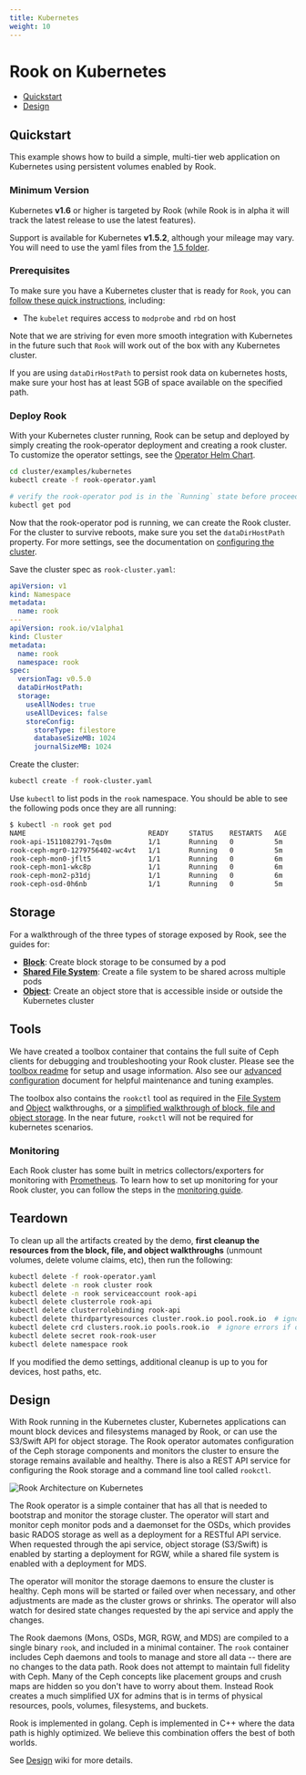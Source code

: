 ```yaml
---
title: Kubernetes
weight: 10
---
```


# Rook on Kubernetes

- [Quickstart](#quickstart)
- [Design](#design)

## Quickstart

This example shows how to build a simple, multi-tier web application on Kubernetes using persistent volumes enabled by Rook.

### Minimum Version

Kubernetes **v1.6** or higher is targeted by Rook (while Rook is in alpha it will track the latest release to use the latest features).

Support is available for Kubernetes **v1.5.2**, although your mileage may vary.
You will need to use the yaml files from the [1.5 folder](/cluster/examples/kubernetes/1.5).

### Prerequisites

To make sure you have a Kubernetes cluster that is ready for `Rook`, you can [follow these quick instructions](k8s-pre-reqs.md), including:
- The `kubelet` requires access to `modprobe` and `rbd` on host

Note that we are striving for even more smooth integration with Kubernetes in the future such that `Rook` will work out of the box with any Kubernetes cluster.

If you are using `dataDirHostPath` to persist rook data on kubernetes hosts, make sure your host has at least 5GB of space available on the specified path.

### Deploy Rook

With your Kubernetes cluster running, Rook can be setup and deployed by simply creating the rook-operator deployment and creating a rook cluster. To customize the operator settings, see the [Operator Helm Chart](helm-operator.md).

```bash
cd cluster/examples/kubernetes
kubectl create -f rook-operator.yaml

# verify the rook-operator pod is in the `Running` state before proceeding
kubectl get pod
```

Now that the rook-operator pod is running, we can create the Rook cluster. For the cluster to survive reboots, 
make sure you set the `dataDirHostPath` property. For more settings, see the documentation on [configuring the cluster](cluster-crd.md). 

Save the cluster spec as `rook-cluster.yaml`:

```yaml
apiVersion: v1
kind: Namespace
metadata:
  name: rook
---
apiVersion: rook.io/v1alpha1
kind: Cluster
metadata:
  name: rook
  namespace: rook
spec:
  versionTag: v0.5.0
  dataDirHostPath:
  storage:
    useAllNodes: true
    useAllDevices: false
    storeConfig:
      storeType: filestore
      databaseSizeMB: 1024
      journalSizeMB: 1024
```

Create the cluster:

```bash
kubectl create -f rook-cluster.yaml
```

Use `kubectl` to list pods in the `rook` namespace. You should be able to see the following pods once they are all running:

```bash
$ kubectl -n rook get pod
NAME                              READY     STATUS    RESTARTS   AGE
rook-api-1511082791-7qs0m         1/1       Running   0          5m
rook-ceph-mgr0-1279756402-wc4vt   1/1       Running   0          5m
rook-ceph-mon0-jflt5              1/1       Running   0          6m
rook-ceph-mon1-wkc8p              1/1       Running   0          6m
rook-ceph-mon2-p31dj              1/1       Running   0          6m
rook-ceph-osd-0h6nb               1/1       Running   0          5m
```

## Storage

For a walkthrough of the three types of storage exposed by Rook, see the guides for:
- **[Block](k8s-block.md)**: Create block storage to be consumed by a pod
- **[Shared File System](k8s-filesystem.md)**: Create a file system to be shared across multiple pods
- **[Object](k8s-object.md)**: Create an object store that is accessible inside or outside the Kubernetes cluster

## Tools

We have created a toolbox container that contains the full suite of Ceph clients for debugging and troubleshooting your Rook cluster.  Please see the [toolbox readme](toolbox.md) for setup and usage information. Also see our [advanced configuration](advanced-configuration.md) document for helpful maintenance and tuning examples.

The toolbox also contains the `rookctl` tool as required in the [File System](k8s-filesystem.md) and [Object](k8s-object.md) walkthroughs, or a [simplified walkthrough of block, file and object storage](client.md). In the near future, `rookctl` will not be required for kubernetes scenarios.

### Monitoring

Each Rook cluster has some built in metrics collectors/exporters for monitoring with [Prometheus](https://prometheus.io/).
To learn how to set up monitoring for your Rook cluster, you can follow the steps in the [monitoring guide](./k8s-monitoring.md).

## Teardown

To clean up all the artifacts created by the demo, **first cleanup the resources from the block, file, and object walkthroughs** (unmount volumes, delete volume claims, etc), then run the following:

```bash
kubectl delete -f rook-operator.yaml
kubectl delete -n rook cluster rook
kubectl delete -n rook serviceaccount rook-api
kubectl delete clusterrole rook-api
kubectl delete clusterrolebinding rook-api
kubectl delete thirdpartyresources cluster.rook.io pool.rook.io  # ignore errors if on K8s 1.7+
kubectl delete crd clusters.rook.io pools.rook.io  # ignore errors if on K8s 1.5 and 1.6
kubectl delete secret rook-rook-user
kubectl delete namespace rook
```
If you modified the demo settings, additional cleanup is up to you for devices, host paths, etc.

## Design

With Rook running in the Kubernetes cluster, Kubernetes applications can
mount block devices and filesystems managed by Rook, or can use the S3/Swift API for object storage. The Rook operator
automates configuration of the Ceph storage components and monitors the cluster to ensure the storage remains available
and healthy. There is also a REST API service for configuring the Rook storage and a command line tool called `rookctl`.

![Rook Architecture on Kubernetes](media/kubernetes.png)

The Rook operator is a simple container that has all that is needed to bootstrap
and monitor the storage cluster. The operator will start and monitor ceph monitor pods and a daemonset for the OSDs, which provides basic
RADOS storage as well as a deployment for a RESTful API service. When requested through the api service,
object storage (S3/Swift) is enabled by starting a deployment for RGW, while a shared file system is enabled with a deployment for MDS.

The operator will monitor the storage daemons to ensure the cluster is healthy. Ceph mons will be started or failed over when necessary, and
other adjustments are made as the cluster grows or shrinks.  The operator will also watch for desired state changes
requested by the api service and apply the changes.

The Rook daemons (Mons, OSDs, MGR, RGW, and MDS) are compiled to a single binary `rook`, and included in a minimal container.
The `rook` container includes Ceph daemons and tools to manage and store all data -- there are no changes to the data path.
Rook does not attempt to maintain full fidelity with Ceph. Many of the Ceph concepts like placement groups and crush maps
are hidden so you don't have to worry about them. Instead Rook creates a much simplified UX for admins that is in terms
of physical resources, pools, volumes, filesystems, and buckets.

Rook is implemented in golang. Ceph is implemented in C++ where the data path is highly optimized. We believe
this combination offers the best of both worlds.

See [Design](https://github.com/rook/rook/wiki/Design) wiki for more details.
